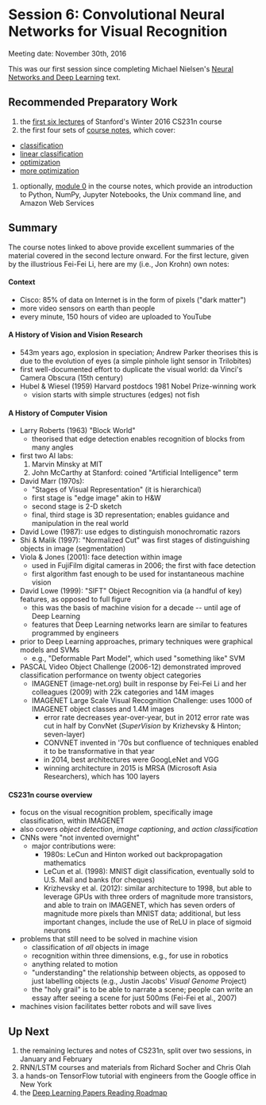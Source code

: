 # Session 6: Convolutional Neural Networks for Visual Recognition

Meeting date: November 30th, 2016

This was our first session since completing Michael Nielsen's [Neural Networks and Deep Learning](http://neuralnetworksanddeeplearning.com) text. 

## Recommended Preparatory Work

1. the [first six lectures](https://www.youtube.com/watch?v=g-PvXUjD6qg&list=PLlJy-eBtNFt6EuMxFYRiNRS07MCWN5UIA) of Stanford's Winter 2016 CS231n course
1. the first four sets of [course notes](http://cs231n.github.io/), which cover:
  * [classification](http://cs231n.github.io/classification/)
  * [linear classification](http://cs231n.github.io/linear-classify/)
  * [optimization](http://cs231n.github.io/optimization-1/)
  * [more optimization](http://cs231n.github.io/optimization-2/)
1. optionally, [module 0](http://cs231n.github.io/) in the course notes, which provide an introduction to Python, NumPy, Jupyter Notebooks, the Unix command line, and Amazon Web Services

## Summary

The course notes linked to above provide excellent summaries of the material covered in the second lecture onward. For the first lecture, given by the illustrious Fei-Fei Li, here are my (i.e., Jon Krohn) own notes: 

#### Context

* Cisco: 85% of data on Internet is in the form of pixels ("dark matter")
* more video sensors on earth than people
* every minute, 150 hours of video are uploaded to YouTube

#### A History of Vision and Vision Research

* 543m years ago, explosion in speciation; Andrew Parker theorises this is due to the evolution of eyes (a simple pinhole light sensor in Trilobites)
* first well-documented effort to duplicate the visual world: da Vinci's Camera Obscura (15th century)
* Hubel & Wiesel (1959) Harvard postdocs 1981 Nobel Prize-winning work
	* vision starts with simple structures (edges) not fish

#### A History of Computer Vision

* Larry Roberts (1963) "Block World"
	* theorised that edge detection enables recognition of blocks from many angles
* first two AI labs:
	1. Marvin Minsky at MIT
	2. John McCarthy at Stanford: coined "Artificial Intelligence" term
* David Marr (1970s): 
	* "Stages of Visual Representation" (it is hierarchical)
	* first stage is "edge image" akin to H&W
	* second stage is 2-D sketch
	* final, third stage is 3D representation; enables guidance and manipulation in the real world
* David Lowe (1987): use edges to distinguish monochromatic razors
* Shi & Malik (1997): "Normalized Cut" was first stages of distinguishing objects in image (segmentation)
* Viola & Jones (2001): face detection within image
	* used in FujiFilm digital cameras in 2006; the first with face detection
	* first algorithm fast enough to be used for instantaneous machine vision
* David Lowe (1999): "SIFT" Object Recognition via (a handful of key) features, as opposed to full figure
	* this was the basis of machine vision for a decade -- until age of Deep Learning
	* features that Deep Learning networks learn are similar to features programmed by engineers
* prior to Deep Learning approaches, primary techniques were graphical models and SVMs
	* e.g., "Deformable Part Model", which used "something like" SVM
* PASCAL Video Object Challenge (2006-12) demonstrated improved classification performance on twenty object categories
	* IMAGENET (image-net.org) built in response by Fei-Fei Li and her colleagues (2009) with 22k categories and 14M images
	* IMAGENET Large Scale Visual Recognition Challenge: uses 1000 of IMAGENET object classes and 1.4M images
		* error rate decreases year-over-year, but in 2012 error rate was cut in half by ConvNet (*SuperVision* by Krizhevsky & Hinton; seven-layer)
		* CONVNET invented in '70s but confluence of techniques enabled it to be transformative in that year
		* in 2014, best architectures were GoogLeNet and VGG
		* winning architecture in 2015 is MRSA (Microsoft Asia Researchers), which has 100 layers
		
#### CS231n course overview

* focus on the visual recognition problem, specifically image classification, within IMAGENET
* also covers *object detection*, *image captioning*, and *action classification*
* CNNs were "not invented overnight"
	* major contributions were:
		* 1980s: LeCun and Hinton worked out backpropagation mathematics
		* LeCun et al. (1998): MNIST digit classification, eventually sold to U.S. Mail and banks (for cheques)
		* Krizhevsky et al. (2012): similar architecture to 1998, but able to leverage GPUs with three orders of magnitude more transistors, and able to train on IMAGENET, which has seven orders of magnitude more pixels than MNIST data; additional, but less important changes, include the use of ReLU in place of sigmoid neurons
* problems that still need to be solved in machine vision
	* classification of *all* objects in image
	* recognition within three dimensions, e.g., for use in robotics
	* anything related to motion
	* "understanding" the relationship between objects, as opposed to just labelling objects (e.g., Justin Jacobs' *Visual Genome* Project)
	* the "holy grail" is to be able to narrate a scene; people can write an essay after seeing a scene for just 500ms (Fei-Fei et al., 2007)
* machines vision facilitates better robots and will save lives

## Up Next

1. the remaining lectures and notes of CS231n, split over two sessions, in January and February
1. RNN/LSTM courses and materials from Richard Socher and Chris Olah
1. a hands-on TensorFlow tutorial with engineers from the Google office in New York
1. the [Deep Learning Papers Reading Roadmap](https://github.com/songrotek/Deep-Learning-Papers-Reading-Roadmap)
